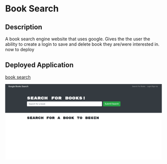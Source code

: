 # Book Search 

## Description
A book search engine website that uses google. Gives the the user the ability to create a login to save and delete book they are/were interested in. now to deploy

 
## Deployed Application 
[book search](https://git.heroku.com/book-s3arch.git)

![Screenshot](booksearch.png)<br/>




